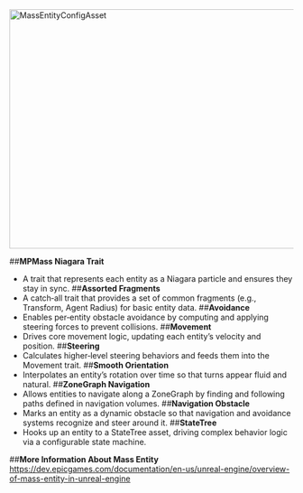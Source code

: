 <img width="1036" height="424" alt="MassEntityConfigAsset" src="https://github.com/user-attachments/assets/97d0cf75-5d06-416f-aeaf-86e8a88386a7" />

##**MPMass Niagara Trait**
  - A trait that represents each entity as a Niagara particle and ensures they stay in sync.
##**Assorted Fragments**
  - A catch‑all trait that provides a set of common fragments (e.g., Transform, Agent Radius) for basic entity data.
##**Avoidance**
  - Enables per‑entity obstacle avoidance by computing and applying steering forces to prevent collisions.
##**Movement**
  - Drives core movement logic, updating each entity’s velocity and position.
##**Steering**
  - Calculates higher‑level steering behaviors and feeds them into the Movement trait.
##**Smooth Orientation**
  - Interpolates an entity’s rotation over time so that turns appear fluid and natural.
##**ZoneGraph Navigation**
  - Allows entities to navigate along a ZoneGraph by finding and following paths defined in navigation volumes.
##**Navigation Obstacle**
  - Marks an entity as a dynamic obstacle so that navigation and avoidance systems recognize and steer around it.
##**StateTree**
  - Hooks up an entity to a StateTree asset, driving complex behavior logic via a configurable state machine.


##**More Information About Mass Entity**
https://dev.epicgames.com/documentation/en-us/unreal-engine/overview-of-mass-entity-in-unreal-engine
